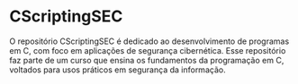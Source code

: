 # CScriptingSEC
O repositório CScriptingSEC é dedicado ao desenvolvimento de programas em C, com foco em aplicações de segurança cibernética. Esse repositório faz parte de um curso que ensina os fundamentos da programação em C, voltados para usos práticos em segurança da informação.
